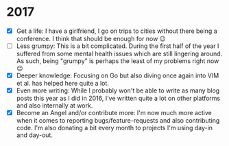 # 2017

- [x] Get a life: I have a girlfriend, I go on trips to cities without there
  being a conference. I think that should be enough for now 😉
- [ ] Less grumpy: This is a bit complicated. During the first half of the year
  I suffered from some mental health issues which are still lingering around.
  As such, being "grumpy" is perhaps the least of my problems right now 😉
- [x] Deeper knowledge: Focusing on Go but also diving once again into VIM et
  al. has helped here quite a lot.
- [x] Even more writing: While I probably won't be able to write as many blog
  posts this year as I did in 2016, I've written quite a lot on other platforms
  and also internally at work.
- [x] Become an Angel and/or contribute more: I'm now much more active when it
  comes to reporting bugs/feature-requests and also contributing code. I'm also
  donating a bit every month to projects I'm using day-in and day-out.
